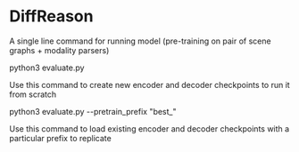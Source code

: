 # DiffReason

A single line command for running model (pre-training on pair of scene graphs + modality parsers)

python3 evaluate.py 

Use this command to create new encoder and decoder checkpoints to run it from scratch

python3 evaluate.py --pretrain_prefix "best_" 

Use this command to load existing encoder and decoder checkpoints with a particular prefix to replicate 

